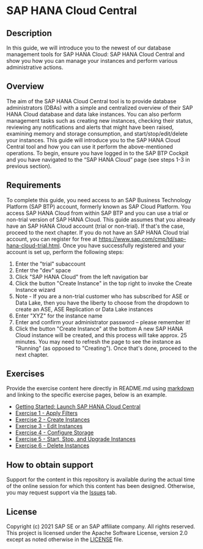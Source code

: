 # SAP HANA Cloud Central

## Description

In this guide, we will introduce you to the newest of our database management tools for SAP HANA Cloud: SAP HANA Cloud Central and show you how you can manage your instances and perform various administrative actions.  

## Overview

The aim of the SAP HANA Cloud Central tool is to provide database administrators (DBAs) with a simple and centralized overview of their SAP HANA Cloud database and data lake instances. You can also perform management tasks such as creating new instances, checking their status, reviewing any notifications and alerts that might have been raised, examining memory and storage consumption, and start/stop/edit/delete your instances.
This guide will introduce you to the SAP HANA Cloud Central tool and how you can use it perform the above-mentioned operations.
To begin, ensure you have logged in to the SAP BTP Cockpit and you have navigated to the “SAP HANA Cloud” page (see steps 1-3 in previous section).


## Requirements

To complete this guide, you need access to an SAP Business Technology Platform (SAP BTP) account, formerly known as SAP Cloud Platform. You access SAP HANA Cloud from within SAP BTP and you can use a trial or non-trial version of SAP HANA Cloud.
This guide assumes that you already have an SAP HANA Cloud account (trial or non-trial).  If that's the case, proceed to the next chapter.
If you do not have an SAP HANA Cloud trial account, you can register for free at https://www.sap.com/cmp/td/sap-hana-cloud-trial.html. Once you have successfully registered and your account is set up, perform the following steps:
1.	Enter the "trial" subaccount
2.	Enter the "dev" space
3.	Click "SAP HANA Cloud" from the left navigation bar
4.	Click the button "Create Instance" in the top right to invoke the Create Instance wizard
5.	Note - If you are a non-trial customer who has subscribed for ASE or Data Lake, then you have the liberty to choose from the dropdown to create an ASE, ASE Replication or Data Lake instances
6.	Enter "XYZ" for the instance name
7.	Enter and confirm your administrator password – please remember it!
8.	Click the button "Create Instance" at the bottom
A new SAP HANA Cloud instance will be created, and this process will take approx. 25 minutes.  You may need to refresh the page to see the instance as "Running" (as opposed to "Creating").  Once that's done, proceed to the next chapter.



## Exercises

Provide the exercise content here directly in README.md using [markdown](https://guides.github.com/features/mastering-markdown/) and linking to the specific exercise pages, below is an example.

- [Getting Started: Launch SAP HANA Cloud Central](exercises/ex0/)
- [Exercise 1 - Apply Filters](exercises/ex1/)
- [Exercise 2 - Create Instances](exercises/ex2/)
- [Exercise 3 - Edit Instances](exercises/ex_3/)
- [Exercise 4 - Configure Storage](exercises/ex_4/)
- [Exercise 5 - Start, Stop, and Upgrade Instances](exercises/ex_5/)
- [Exercise 6 - Delete Instances](exercises/ex_6/)

 

## How to obtain support

Support for the content in this repository is available during the actual time of the online session for which this content has been designed. Otherwise, you may request support via the [Issues](../../issues) tab.

## License
Copyright (c) 2021 SAP SE or an SAP affiliate company. All rights reserved. This project is licensed under the Apache Software License, version 2.0 except as noted otherwise in the [LICENSE](LICENSES/Apache-2.0.txt) file.
